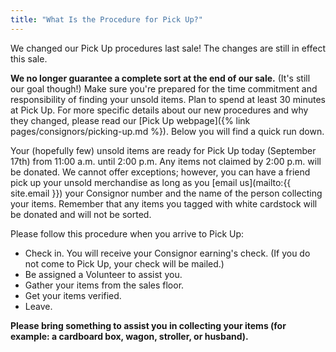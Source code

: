 ```yaml
---
title: "What Is the Procedure for Pick Up?"
---
```


We changed our Pick Up procedures last sale! The changes are still in effect this sale.

**We no longer guarantee a complete sort at the end of our sale.** (It's still our goal though!) Make sure you're prepared for the time commitment and responsibility of finding your unsold items. Plan to spend at least 30 minutes at Pick Up. For more specific details about our new procedures and why they changed, please read our [Pick Up webpage]({% link pages/consignors/picking-up.md %}). Below you will find a quick run down.

Your (hopefully few) unsold items are ready for Pick Up today (September 17th) from 11:00 a.m. until 2:00 p.m. Any items not claimed by 2:00 p.m. will be donated. We cannot offer exceptions; however, you can have a friend pick up your unsold merchandise as long as you [email us](mailto:{{ site.email }}) your Consignor number and the name of the person collecting your items. Remember that any items you tagged with white cardstock will be donated and will not be sorted.

Please follow this procedure when you arrive to Pick Up:

* Check in. You will receive your Consignor earning's check. (If you do not come to Pick Up, your check will be mailed.)
* Be assigned a Volunteer to assist you.
* Gather your items from the sales floor.
* Get your items verified.
* Leave.

**Please bring something to assist you in collecting your items (for example: a cardboard box, wagon, stroller, or husband).**
